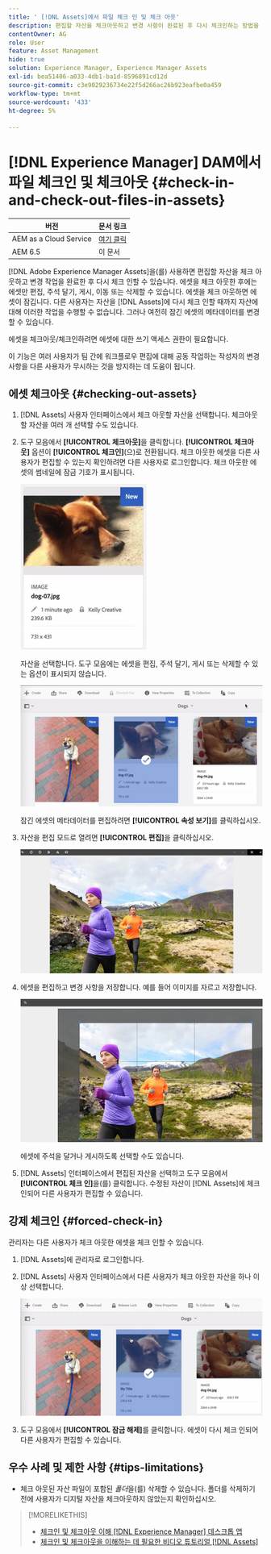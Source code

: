 ```yaml
---
title: ' [!DNL Assets]에서 파일 체크 인 및 체크 아웃'
description: 편집할 자산을 체크아웃하고 변경 사항이 완료된 후 다시 체크인하는 방법을 알아봅니다.
contentOwner: AG
role: User
feature: Asset Management
hide: true
solution: Experience Manager, Experience Manager Assets
exl-id: bea51406-a033-4db1-ba1d-8596891cd12d
source-git-commit: c3e9029236734e22f5d266ac26b923eafbe0a459
workflow-type: tm+mt
source-wordcount: '433'
ht-degree: 5%

---
```


# [!DNL Experience Manager] DAM에서 파일 체크인 및 체크아웃 {#check-in-and-check-out-files-in-assets}

| 버전 | 문서 링크 |
| -------- | ---------------------------- |
| AEM as a Cloud Service | [여기 클릭](https://experienceleague.adobe.com/docs/experience-manager-cloud-service/content/assets/manage/check-out-and-submit-assets.html?lang=en) |
| AEM 6.5 | 이 문서 |

[!DNL Adobe Experience Manager Assets]을(를) 사용하면 편집할 자산을 체크 아웃하고 변경 작업을 완료한 후 다시 체크 인할 수 있습니다. 에셋을 체크 아웃한 후에는 에셋만 편집, 주석 달기, 게시, 이동 또는 삭제할 수 있습니다. 에셋을 체크 아웃하면 에셋이 잠깁니다. 다른 사용자는 자산을 [!DNL Assets]에 다시 체크 인할 때까지 자산에 대해 이러한 작업을 수행할 수 없습니다. 그러나 여전히 잠긴 에셋의 메타데이터를 변경할 수 있습니다.

에셋을 체크아웃/체크인하려면 에셋에 대한 쓰기 액세스 권한이 필요합니다.

이 기능은 여러 사용자가 팀 간에 워크플로우 편집에 대해 공동 작업하는 작성자의 변경 사항을 다른 사용자가 무시하는 것을 방지하는 데 도움이 됩니다.

## 에셋 체크아웃 {#checking-out-assets}

1. [!DNL Assets] 사용자 인터페이스에서 체크 아웃할 자산을 선택합니다. 체크아웃할 자산을 여러 개 선택할 수도 있습니다.
1. 도구 모음에서 **[!UICONTROL 체크아웃]**&#x200B;을 클릭합니다. **[!UICONTROL 체크아웃]** 옵션이 **[!UICONTROL 체크인]**(으)로 전환됩니다.
체크 아웃한 에셋을 다른 사용자가 편집할 수 있는지 확인하려면 다른 사용자로 로그인합니다. 체크 아웃한 에셋의 썸네일에 잠금 기호가 표시됩니다.

   ![chlimage_1-471](assets/chlimage_1-471.png)

   자산을 선택합니다. 도구 모음에는 에셋을 편집, 주석 달기, 게시 또는 삭제할 수 있는 옵션이 표시되지 않습니다.

   ![chlimage_1-472](assets/chlimage_1-472.png)

   잠긴 에셋의 메타데이터를 편집하려면 **[!UICONTROL 속성 보기]**&#x200B;를 클릭하십시오.

1. 자산을 편집 모드로 열려면 **[!UICONTROL 편집]**&#x200B;을 클릭하십시오.

   ![chlimage_1-473](assets/chlimage_1-473.png)

1. 에셋을 편집하고 변경 사항을 저장합니다. 예를 들어 이미지를 자르고 저장합니다.

   ![chlimage_1-474](assets/chlimage_1-474.png)

   에셋에 주석을 달거나 게시하도록 선택할 수도 있습니다.

1. [!DNL Assets] 인터페이스에서 편집된 자산을 선택하고 도구 모음에서 **[!UICONTROL 체크 인]**&#x200B;을(를) 클릭합니다. 수정된 자산이 [!DNL Assets]에 체크 인되어 다른 사용자가 편집할 수 있습니다.

## 강제 체크인 {#forced-check-in}

관리자는 다른 사용자가 체크 아웃한 에셋을 체크 인할 수 있습니다.

1. [!DNL Assets]에 관리자로 로그인합니다.
1. [!DNL Assets] 사용자 인터페이스에서 다른 사용자가 체크 아웃한 자산을 하나 이상 선택합니다.

   ![chlimage_1-476](assets/chlimage_1-476.png)

1. 도구 모음에서 **[!UICONTROL 잠금 해제]**&#x200B;를 클릭합니다. 에셋이 다시 체크 인되어 다른 사용자가 편집할 수 있습니다.

## 우수 사례 및 제한 사항 {#tips-limitations}

* 체크 아웃된 자산 파일이 포함된 *폴더*&#x200B;을(를) 삭제할 수 있습니다. 폴더를 삭제하기 전에 사용자가 디지털 자산을 체크아웃하지 않았는지 확인하십시오.

>[!MORELIKETHIS]
>
>* [체크인 및 체크아웃 이해 [!DNL Experience Manager] 데스크톱 앱](https://experienceleague.adobe.com/docs/experience-manager-desktop-app/using/using.html#how-app-works2)
>* [체크인 및 체크아웃을 이해하는 데 필요한 비디오 튜토리얼 [!DNL Assets]](https://experienceleague.adobe.com/docs/experience-manager-learn/assets/collaboration/check-in-and-check-out.html)
